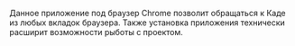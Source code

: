 Данное приложение под браузер Chrome позволит обращаться к Каде из любых вкладок браузера. Также установка приложения технически расширит возможности рыботы с проектом.